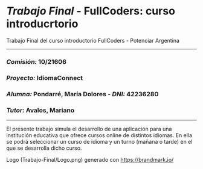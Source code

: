 # _Trabajo Final_ - FullCoders: curso introducrtorio
Trabajo Final del curso introductorio FullCoders - Potenciar Argentina

-------------------------------------------------------------

### _Comisión:_ 10/21606
### _Proyecto:_ IdiomaConnect
### _Alumna:_ Pondarré, María Dolores - _DNI:_ 42236280
### _Tutor:_ Avalos, Mariano

-------------------------------------------------------------

El presente trabajo simula el desarrollo de una aplicación para una institución educativa que ofrece cursos online de distintos idiomas. 
En ella se podrá seleccionar un curso de idioma y un turno (mañana o tarde) en el que se desarrolla dicho curso.

Logo (Trabajo-Final/Logo.png) generado con https://brandmark.io/